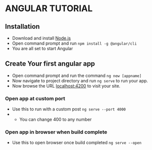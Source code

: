 # ANGULAR TUTORIAL
## Installation
- Download and install [Node.js](https://nodejs.org/en/)
- Open command prompt and run
`npm install -g @angular/cli`
- You are all set to start Angular
## Create Your first angular app
- Open command prompt and run the command `ng new [appname]`
- Now navigate to project directory and run `ng serve` to run your app.
- Now browse the URL [localhost:4200](http://localhost:4200) to visit your site.
### Open app at custom port
- Use this to run with a custom post `ng serve --port 4000`
- - You can change 400 to any number
### Open app in browser when build complete
- Use this to open browser once build completed `ng serve --open`
